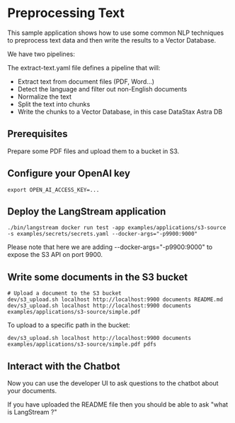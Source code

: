 # Preprocessing Text 

This sample application shows how to use some common NLP techniques to preprocess text data and then write the results to a Vector Database.

We have two pipelines:

The extract-text.yaml file defines a pipeline that will:

- Extract text from document files (PDF, Word...)
- Detect the language and filter out non-English documents
- Normalize the text
- Split the text into chunks
- Write the chunks to a Vector Database, in this case DataStax Astra DB

## Prerequisites

Prepare some PDF files and upload them to a bucket in S3.

## Configure your OpenAI key


```
export OPEN_AI_ACCESS_KEY=...
```

## Deploy the LangStream application

```
./bin/langstream docker run test -app examples/applications/s3-source -s examples/secrets/secrets.yaml --docker-args="-p9900:9000"
```

Please note that here we are adding --docker-args="-p9900:9000" to expose the S3 API on port 9900.


## Write some documents in the S3 bucket

```
# Upload a document to the S3 bucket
dev/s3_upload.sh localhost http://localhost:9900 documents README.md
dev/s3_upload.sh localhost http://localhost:9900 documents examples/applications/s3-source/simple.pdf
```

To upload to a specific path in the bucket:

```
dev/s3_upload.sh localhost http://localhost:9900 documents examples/applications/s3-source/simple.pdf pdfs
```

## Interact with the Chatbot

Now you can use the developer UI to ask questions to the chatbot about your documents.

If you have uploaded the README file then you should be able to ask "what is LangStream ?"